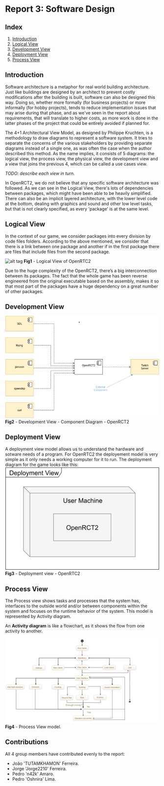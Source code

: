 # Report 3: Software Design

## Index
 1. [Introduction](#introduction)
 2. [Logical View](#logical_view)
 3. [Development View](#development_view)
 4. [Deployment View](#deployment_view)
 4. [Process View](#process_view)


## Introduction<a name="introduction"></a>
Software architecture is a metaphor for real world building architecture. Just like buildings are designed by an architect to prevent costly modifications after the building is built, software can also be designed this way. Doing so, whether more formally (for business projects) or more informally (for hobby projects), tends to reduce implementation issues that may arise during that phase, and as we've seen in the report about requirements, that will translate to higher costs, as more work is done in the latter phases of the project that could be entirely avoided if planned for.

The 4+1 Architectural View Model, as designed by Philippe Kruchten, is a methodology to draw diagrams to represent a software system. It tries to separate the concerns of the various stakeholders by providing separate diagrams instead of a single one, as was often the case when the author described this method. As the name implies, it consists of 5 diagrams: the logical view, the process view, the physical view, the development view and a view that joins the previous 4, which can be called a use cases view.

*TODO: describe each view in turn.*

In OpenRCT2, we do not believe that any specific software architecture was followed. As we can see in the Logical View, there's lots of dependencies between packages, which might have been able to be heavily simplified. There can also be an implicit layered architecture, with the lower level code at the bottom, dealing with graphics and sound and other low level tasks, but that is not clearly specified, as every 'package' is at the same level.

## Logical View<a name="logical_view"></a>
In the context of our game, we consider packages into every division by code files folders.
According to the above mentioned, we consider that there is a link between one package and another if in the first package there are files that include files from the second package.

![alt tag](https://raw.githubusercontent.com/n42k/OpenRCT2/develop/reports/Images/logical_view.png)
**Fig1** - Logical View of OpenRTC2

Due to the huge complexity of the OpenRCT2, there’s a big interconnection between its packages. The fact that the whole game has been reverse engineered from the original executable based on the assembly, makes it so that most part of the packages have a huge dependency on a great number of other packages.
## Development View<a name="development_view"></a>
![alt tag](https://raw.githubusercontent.com/n42k/OpenRCT2/develop/reports/Images/ComponentDiagram.png)
**Fig2** - Development View - Component Diagram - OpenRCT2

## Deployment View<a name="deployment_view"></a>
A deployment view model allows us to understand the hardware and sotware needs of a program.
For OpenRTC2 the deployement model is very simple as it only needs a working computer for it to run. The deployment diagram for the game looks like this:
![alt tag](https://raw.githubusercontent.com/n42k/OpenRCT2/develop/reports/Images/Deployment%20View.png)
**Fig3** - Deployment view - OpenRTC2

## Process View<a name="process_view"></a>
The Process view shows tasks and processes that the system has, interfaces to the outside world and/or between components within the system and focuses on the runtime behavior of the system. This model is represented by Activity diagram.

An **Activity diagram** is like a flowchart, as it shows the flow from one activity to another.

![alt tag](https://raw.githubusercontent.com/n42k/OpenRCT2/develop/reports/Images/ProcessViewModelFinal.png)
**Fig4** - Process View model.

## Contributions

All 4 group members have contributed evenly to the report:

* João 'TUTAMKHAMON' Ferreira.
* Jorge 'Jorge2210' Ferreira.
* Pedro 'n42k' Amaro.
* Pedro 'Oshnira' Lima.
